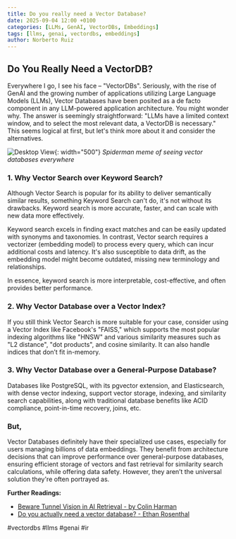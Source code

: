 ```yaml
---
title: Do you really need a Vector Database?
date: 2025-09-04 12:00 +0100
categories: [LLMs, GenAI, VectorDBs, Embeddings]
tags: [llms, genai, vectordbs, embeddings]
author: Norberto Ruiz
---
```


## Do You Really Need a VectorDB?

Everywhere I go, I see his face – "VectorDBs". Seriously, with the rise of GenAI and the growing number of applications utilizing Large Language Models (LLMs), Vector Databases have been posited as a de facto component in any LLM-powered application architecture. You might wonder why. The answer is seemingly straightforward: "LLMs have a limited context window, and to select the most relevant data, a VectorDB is necessary." This seems logical at first, but let's think more about it and consider the alternatives.

![Desktop View](/assets/img/posts/2023-11-21-vector-database/VectorDBs-meme.jpg){: width="500"}
_Spiderman meme of seeing vector databases everywhere_

### 1. Why Vector Search over Keyword Search?

Although Vector Search is popular for its ability to deliver semantically similar results, something Keyword Search can't do, it's not without its drawbacks. Keyword search is more accurate, faster, and can scale with new data more effectively.

Keyword search excels in finding exact matches and can be easily updated with synonyms and taxonomies. In contrast, Vector search requires a vectorizer (embedding model) to process every query, which can incur additional costs and latency. It's also susceptible to data drift, as the embedding model might become outdated, missing new terminology and relationships.

In essence, keyword search is more interpretable, cost-effective, and often provides better performance.

### 2. Why Vector Database over a Vector Index?

If you still think Vector Search is more suitable for your case, consider using a Vector Index like Facebook's "FAISS," which supports the most popular indexing algorithms like "HNSW" and various similarity measures such as "L2 distance", "dot products", and cosine similarity. It can also handle indices that don’t fit in-memory.

### 3. Why Vector Database over a General-Purpose Database?

Databases like PostgreSQL, with its pgvector extension, and Elasticsearch, with dense vector indexing, support vector storage, indexing, and similarity search capabilities, along with traditional database benefits like ACID compliance, point-in-time recovery, joins, etc.

### But,
Vector Databases definitely have their specialized use cases, especially for users managing billions of data embeddings. They benefit from architecture decisions that can improve performance over general-purpose databases, ensuring efficient storage of vectors and fast retrieval for similarity search calculations, while offering data safety. However, they aren’t the universal solution they're often portrayed as.

**Further Readings:**

- [Beware Tunnel Vision in AI Retrieval - by Colin Harman](https://colinharman.substack.com/p/beware-tunnel-vision-in-ai-retrieval)
- [Do you actually need a vector database? - Ethan Rosenthal](https://www.ethanrosenthal.com/2023/04/10/nn-vs-ann/)

\#vectordbs \#llms \#genai \#ir

